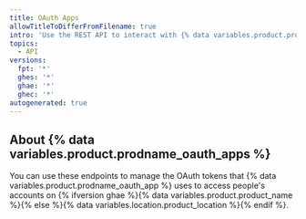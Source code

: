 ```yaml
---
title: OAuth Apps
allowTitleToDifferFromFilename: true
intro: 'Use the REST API to interact with {% data variables.product.prodname_oauth_apps %}'
topics:
  - API
versions:
  fpt: '*'
  ghes: '*'
  ghae: '*'
  ghec: '*'
autogenerated: true
---
```


## About {% data variables.product.prodname_oauth_apps %}

You can use these endpoints to manage the OAuth tokens that {% data variables.product.prodname_oauth_app %} uses to access people's accounts on {% ifversion ghae %}{% data variables.product.product_name %}{% else %}{% data variables.location.product_location %}{% endif %}.


<!-- Content after this section is automatically generated -->
